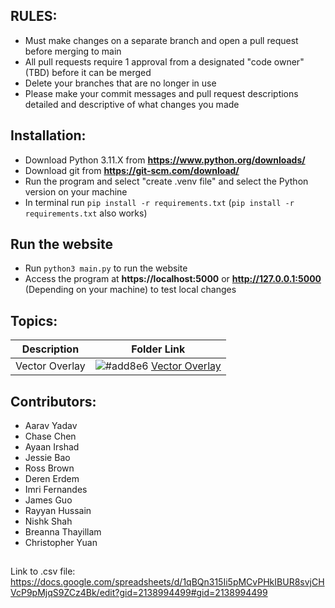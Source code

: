## RULES:
- Must make changes on a separate branch and open a pull request before merging to main
- All pull requests require 1 approval from a designated "code owner" (TBD) before it can be merged 
- Delete your branches that are no longer in use
- Please make your commit messages and pull request descriptions detailed and descriptive of what changes you made

## Installation:
- Download Python 3.11.X from **https://www.python.org/downloads/**
- Download git from **https://git-scm.com/download/**
- Run the program and select "create .venv file" and select the Python version on your machine
- In terminal run `pip install -r requirements.txt` (`pip install -r requirements.txt` also works)

## Run the website
- Run `python3 main.py` to run the website 
- Access the program at **https://localhost:5000** or **http://127.0.0.1:5000** (Depending on your machine) to test local changes



## Topics:
| Description | Folder Link |
| ------------- | ------------- | 
| Vector Overlay | ![#add8e6](https://via.placeholder.com/15/add8e6/000000?text=+) [Vector Overlay](https://github.com/Westview-USC-Biomechanics-Collaboration/Prepare2Play-Learning-Experience/tree/main/vector_overlay)|


## Contributors:
- Aarav Yadav
- Chase Chen
- Ayaan Irshad
- Jessie Bao
- Ross Brown
- Deren Erdem
- Imri Fernandes
- James Guo
- Rayyan Hussain
- Nishk Shah
- Breanna Thayillam
- Christopher Yuan

##
Link to .csv file: https://docs.google.com/spreadsheets/d/1qBQn315Ii5pMCvPHkIBUR8svjCHVcP9pMjqS9ZCz4Bk/edit?gid=2138994499#gid=2138994499


